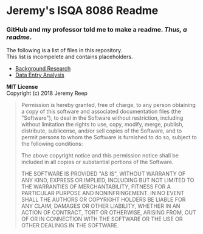 # Jeremy's ISQA 8086 Readme
### GitHub and my professor told me to make a readme. _Thus, a readme_.

The following is a list of files in this repository.  
This list is incompelete and contains placeholders.

* [Background Research](www.google.com)
* [Data Entry Analysis](https://github.com/jyreep/jyreep.github.io/blob/master/assignments/DataEntryAnalysis.md)











**MIT License**  
Copyright (c) 2018 Jeremy Reep

>Permission is hereby granted, free of charge, to any person obtaining a copy
of this software and associated documentation files (the "Software"), to deal
in the Software without restriction, including without limitation the rights
to use, copy, modify, merge, publish, distribute, sublicense, and/or sell
copies of the Software, and to permit persons to whom the Software is
furnished to do so, subject to the following conditions:
>
>The above copyright notice and this permission notice shall be included in all
copies or substantial portions of the Software.
>
>THE SOFTWARE IS PROVIDED "AS IS", WITHOUT WARRANTY OF ANY KIND, EXPRESS OR
IMPLIED, INCLUDING BUT NOT LIMITED TO THE WARRANTIES OF MERCHANTABILITY,
FITNESS FOR A PARTICULAR PURPOSE AND NONINFRINGEMENT. IN NO EVENT SHALL THE
AUTHORS OR COPYRIGHT HOLDERS BE LIABLE FOR ANY CLAIM, DAMAGES OR OTHER
LIABILITY, WHETHER IN AN ACTION OF CONTRACT, TORT OR OTHERWISE, ARISING FROM,
OUT OF OR IN CONNECTION WITH THE SOFTWARE OR THE USE OR OTHER DEALINGS IN THE
SOFTWARE.
